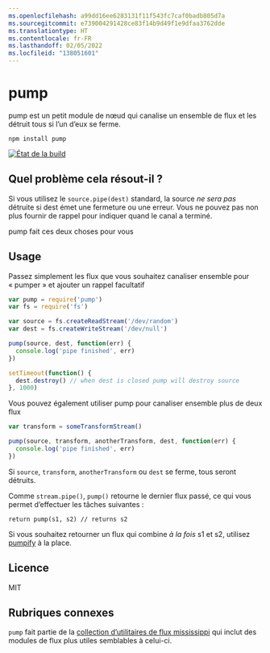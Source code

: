 ```yaml
---
ms.openlocfilehash: a99dd16ee6283131f11f543fc7caf0badb805d7a
ms.sourcegitcommit: e739004291428ce83f14b9d49f1e9dfaa3762dde
ms.translationtype: HT
ms.contentlocale: fr-FR
ms.lasthandoff: 02/05/2022
ms.locfileid: "138051601"
---
```

# <a name="pump"></a>pump

pump est un petit module de nœud qui canalise un ensemble de flux et les détruit tous si l’un d’eux se ferme.

```
npm install pump
```

[![État de la build](http://img.shields.io/travis/mafintosh/pump.svg?style=flat)](http://travis-ci.org/mafintosh/pump)

## <a name="what-problem-does-it-solve"></a>Quel problème cela résout-il ?

Si vous utilisez le `source.pipe(dest)` standard, la source _ne sera pas_ détruite si dest émet une fermeture ou une erreur.
Vous ne pouvez pas non plus fournir de rappel pour indiquer quand le canal a terminé.

pump fait ces deux choses pour vous

## <a name="usage"></a>Usage

Passez simplement les flux que vous souhaitez canaliser ensemble pour « pumper » et ajouter un rappel facultatif

``` js
var pump = require('pump')
var fs = require('fs')

var source = fs.createReadStream('/dev/random')
var dest = fs.createWriteStream('/dev/null')

pump(source, dest, function(err) {
  console.log('pipe finished', err)
})

setTimeout(function() {
  dest.destroy() // when dest is closed pump will destroy source
}, 1000)
```

Vous pouvez également utiliser pump pour canaliser ensemble plus de deux flux

``` js
var transform = someTransformStream()

pump(source, transform, anotherTransform, dest, function(err) {
  console.log('pipe finished', err)
})
```

Si `source`, `transform`, `anotherTransform` ou `dest` se ferme, tous seront détruits.

Comme `stream.pipe()`, `pump()` retourne le dernier flux passé, ce qui vous permet d’effectuer les tâches suivantes :

```
return pump(s1, s2) // returns s2
```

Si vous souhaitez retourner un flux qui combine *à la fois* s1 et s2, utilisez [pumpify](https://github.com/mafintosh/pumpify) à la place.

## <a name="license"></a>Licence

MIT

## <a name="related"></a>Rubriques connexes

`pump` fait partie de la [collection d’utilitaires de flux mississippi](https://github.com/maxogden/mississippi) qui inclut des modules de flux plus utiles semblables à celui-ci.
